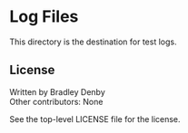 # Log Files

This directory is the destination for test logs.

## License

Written by Bradley Denby  
Other contributors: None

See the top-level LICENSE file for the license.

